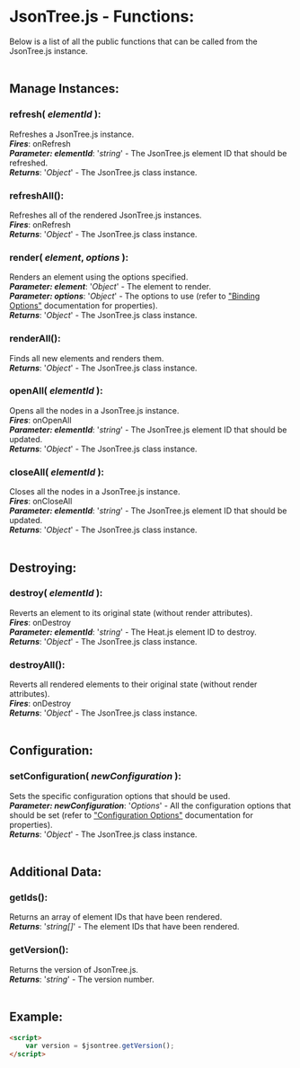 # JsonTree.js - Functions:

Below is a list of all the public functions that can be called from the JsonTree.js instance.
<br>
<br>


## Manage Instances:

### **refresh( *elementId* )**:
Refreshes a JsonTree.js instance.
<br>
***Fires***:  onRefresh
<br>
***Parameter: elementId***: '*string*' - The JsonTree.js element ID that should be refreshed.
<br>
***Returns***: '*Object*' - The JsonTree.js class instance.
<br>

### **refreshAll()**:
Refreshes all of the rendered JsonTree.js instances.
<br>
***Fires***:  onRefresh
<br>
***Returns***: '*Object*' - The JsonTree.js class instance.
<br>

### **render( *element*, *options* )**:
Renders an element using the options specified.
<br>
***Parameter: element***: '*Object*' - The element to render.
<br>
***Parameter: options***: '*Object*' - The options to use (refer to ["Binding Options"](binding/OPTIONS.md) documentation for properties).
<br>
***Returns***: '*Object*' - The JsonTree.js class instance.
<br>

### **renderAll()**:
Finds all new elements and renders them.
<br>
***Returns***: '*Object*' - The JsonTree.js class instance.
<br>

### **openAll( *elementId* )**:
Opens all the nodes in a JsonTree.js instance.
<br>
***Fires***:  onOpenAll
<br>
***Parameter: elementId***: '*string*' - The JsonTree.js element ID that should be updated.
<br>
***Returns***: '*Object*' - The JsonTree.js class instance.
<br>

### **closeAll( *elementId* )**:
Closes all the nodes in a JsonTree.js instance.
<br>
***Fires***:  onCloseAll
<br>
***Parameter: elementId***: '*string*' - The JsonTree.js element ID that should be updated.
<br>
***Returns***: '*Object*' - The JsonTree.js class instance.
<br>
<br>


## Destroying:

### **destroy( *elementId* )**:
Reverts an element to its original state (without render attributes).
<br>
***Fires***:  onDestroy
<br>
***Parameter: elementId***: '*string*' - The Heat.js element ID to destroy.
<br>
***Returns***: '*Object*' - The JsonTree.js class instance.
<br>

### **destroyAll()**:
Reverts all rendered elements to their original state (without render attributes).
<br>
***Fires***:  onDestroy
<br>
***Returns***: '*Object*' - The JsonTree.js class instance.
<br>
<br>


## Configuration:

### **setConfiguration( *newConfiguration* )**:
Sets the specific configuration options that should be used.
<br>
***Parameter: newConfiguration***: '*Options*' - All the configuration options that should be set (refer to ["Configuration Options"](configuration/OPTIONS.md) documentation for properties).
<br>
***Returns***: '*Object*' - The JsonTree.js class instance.
<br>
<br>


## Additional Data:

### **getIds()**:
Returns an array of element IDs that have been rendered.
<br>
***Returns***: '*string[]*' - The element IDs that have been rendered.
<br>

### **getVersion()**:
Returns the version of JsonTree.js.
<br>
***Returns***: '*string*' - The version number.
<br>
<br>


## Example:

```markdown
<script> 
    var version = $jsontree.getVersion();
</script>
```